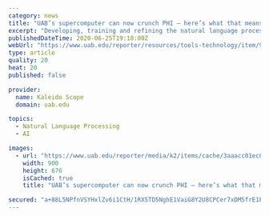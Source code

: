 ```yaml
---
category: news
title: "UAB’s supercomputer can now crunch PHI — here’s what that means for researchers"
excerpt: "Developing, training and refining the natural language processing algorithms behind PheDRS is a major focus for Osborne — and an extraordinarily computationally intensive task. Until now, however, he couldn’t fully take advantage of UAB’s biggest ..."
publishedDateTime: 2020-06-25T19:18:00Z
webUrl: "https://www.uab.edu/reporter/resources/tools-technology/item/9163-uab-s-supercomputer-can-now-crunch-phi-here-s-what-that-means-for-researchers"
type: article
quality: 20
heat: 20
published: false

provider:
  name: Kaleido Scope
  domain: uab.edu

topics:
  - Natural Language Processing
  - AI

images:
  - url: "https://www.uab.edu/reporter/media/k2/items/cache/3aaacc01ec0ab45cb2f271feb7a692ad_XL.jpg?t=20200625_192427"
    width: 900
    height: 676
    isCached: true
    title: "UAB’s supercomputer can now crunch PHI — here’s what that means for researchers"

secured: "a+88L5NPfnVSYHxlZv6i1CtH/1RX5TD5NghE1VaiG8Y2U8CPCer7xDM5frE1FwMwUFOT38tshYM7K/mOzqRXCTJHtZ5J2wsfQY6hGr5OLkCIYVdbbsImEM1MSKqN/dK4vSdNBbOmCfMNotaLR0NI0nSlS2u5dz1v2NGKQ0RkFZUk+S6JOd+PZUJmYwUAZMTyObpcP/ufuNxfsNBDXbQSE+5G/CK+ll2nNkXUhdERCbYt+DnGTa0xPtRWR88Qz0crDqy1Aeuz5hgfTtO6DfPuh2GnHYFQJJkxXwpB3VLqVb+a0dlXpONRlLMj4uTboXjxuiz8UgI4aU1eavWqgAc/3A==;u/AfzPtKvd/WIe7Sm56JyA=="
---
```


